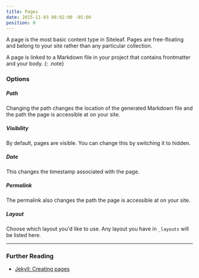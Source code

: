 ```yaml
---
title: Pages
date: 2015-11-03 08:02:00 -05:00
position: 0
---
```


A page is the most basic content type in Siteleaf. Pages are free-floating and belong to your site rather than any particular collection.

A page is linked to a Markdown file in your project that contains frontmatter and your body.
{: .note}

### Options

##### Path

Changing the path changes the location of the generated Markdown file and the path the page is accessible at on your site.

##### Visibility

By default, pages are visible. You can change this by switching it to hidden.

##### Date

This changes the timestamp associated with the page.

##### Permalink

The permalink also changes the path the page is accessible at on your site.

##### Layout

Choose which layout you'd like to use. Any layout you have in `_layouts` will be listed here.

---

### Further Reading

- [Jekyll: Creating pages](http://jekyllrb.com/docs/pages/)
